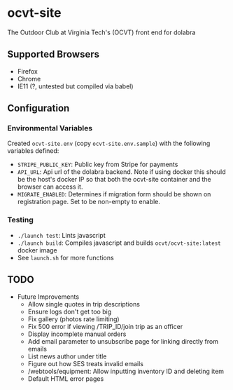 # ocvt-site

The Outdoor Club at Virginia Tech's (OCVT) front end for dolabra

## Supported Browsers

- Firefox
- Chrome
- IE11 (?, untested but compiled via babel)


## Configuration

### Environmental Variables

Created `ocvt-site.env` (copy `ocvt-site.env.sample`) with the following variables defined:
- `STRIPE_PUBLIC_KEY`: Public key from Stripe for payments
- `API_URL`: Api url of the dolabra backend. Note if using docker this should be the host's docker IP so that both the ocvt-site container and the browser can access it.
- `MIGRATE_ENABLED`: Determines if migration form should be shown on registration page. Set to be non-empty to enable.

### Testing

- `./launch test`: Lints javascript
- `./launch build`: Compiles javascript and builds `ocvt/ocvt-site:latest` docker image
- See `launch.sh` for more functions

## TODO

- Future Improvements
  - Allow single quotes in trip descriptions
  - Ensure logs don't get too big
  - Fix gallery (photos rate limiting)
  - Fix 500 error if viewing /TRIP_ID/join trip as an officer
  - Display incomplete manual orders
  - Add email parameter to unsubscribe page for linking directly from emails
  - List news author under title
  - Figure out how SES treats invalid emails
  - /webtools/equipment: Allow inputting inventory ID and deleting item
  - Default HTML error pages
